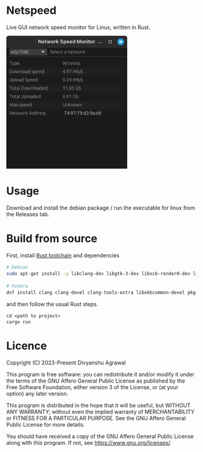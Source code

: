 # Netspeed

Live GUI network speed monitor for Linux, written in Rust.

![Screenshot of the application](./screenshot.png)

# Usage

Download and install the debian package / run the executable for linux from the Releases tab.

# Build from source

First, install [Rust toolchain](https://rustup.rs/) and dependencies

```sh
# Debian
sudo apt-get install -y libclang-dev libgtk-3-dev libxcb-render0-dev libxcb-shape0-dev libxcb-xfixes0-dev libxkbcommon-dev libssl-dev

# Fedora
dnf install clang clang-devel clang-tools-extra libxkbcommon-devel pkg-config openssl-devel libxcb-devel gtk3-devel atk fontconfig-devel
```

and then follow the usual Rust steps.

```
cd <path to project>
cargo run
```

# Licence

Copyright (C) 2023-Present Divyanshu Agrawal

This program is free software: you can redistribute it and/or modify
it under the terms of the GNU Affero General Public License as
published by the Free Software Foundation, either version 3 of the
License, or (at your option) any later version.

This program is distributed in the hope that it will be useful,
but WITHOUT ANY WARRANTY; without even the implied warranty of
MERCHANTABILITY or FITNESS FOR A PARTICULAR PURPOSE.  See the
GNU Affero General Public License for more details.

You should have received a copy of the GNU Affero General Public License
along with this program.  If not, see <https://www.gnu.org/licenses/>.